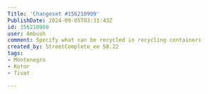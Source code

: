```yaml
---
Title: 'Changeset #156210909'
PublishDate: 2024-09-05T03:31:43Z
id: 156210909
user: Ambush
comment: Specify what can be recycled in recycling containers
created_by: StreetComplete_ee 58.22
tags:
- Montenegro
- Kotor
- Tivat

---
```

